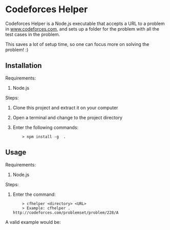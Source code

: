# Codeforces Helper

Codeforces Helper is a Node.js executable that accepts a URL to a problem in www.codeforces.com, and sets up a folder for the problem with all the test cases in the problem.

This saves a lot of setup time, so one can focus more on solving the problem! :)



## Installation ##

Requirements:

1. Node.js

Steps:

1. Clone this project and extract it on your computer
2. Open a terminal and change to the project directory
3. Enter the following commands:

	```
		> npm install -g  .
	```



## Usage ##

Requirements:

1. Node.js

Steps:

1. Enter the command:

	```
		> cfhelper <directory> <URL>
		> Example: cfhelper . http://codeforces.com/problemset/problem/228/A
	```

A valid example would be:
